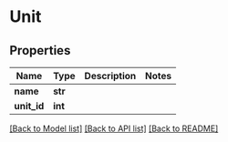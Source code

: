 # Unit

## Properties
Name | Type | Description | Notes
------------ | ------------- | ------------- | -------------
**name** | **str** |  | 
**unit_id** | **int** |  | 

[[Back to Model list]](../README.md#documentation-for-models) [[Back to API list]](../README.md#documentation-for-api-endpoints) [[Back to README]](../README.md)


